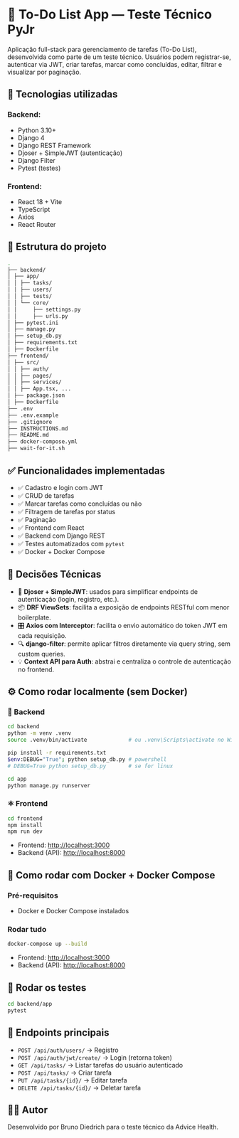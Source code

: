 # 📝 To-Do List App — Teste Técnico PyJr

Aplicação full-stack para gerenciamento de tarefas (To-Do List), desenvolvida como parte de um teste técnico. Usuários podem registrar-se, autenticar via JWT, criar tarefas, marcar como concluídas, editar, filtrar e visualizar por paginação.

## 🚀 Tecnologias utilizadas

### Backend:
- Python 3.10+
- Django 4
- Django REST Framework
- Djoser + SimpleJWT (autenticação)
- Django Filter
- Pytest (testes)

### Frontend:
- React 18 + Vite
- TypeScript
- Axios
- React Router

## 📂 Estrutura do projeto

```bash
.
├── backend/
│ ├── app/
│ │ ├── tasks/
│ │ ├── users/
│ │ ├── tests/
│ │ └── core/ 
│ │     ├── settings.py
│ │     ├── urls.py
│ ├── pytest.ini
│ ├── manage.py
│ ├── setup_db.py
│ ├── requirements.txt
│ ├── Dockerfile
├── frontend/
│ ├── src/
│ │ ├── auth/
│ │ ├── pages/
│ │ ├── services/
│ │ ├── App.tsx, ...
│ ├── package.json
│ ├── Dockerfile
├── .env
├── .env.example
├── .gitignore
├── INSTRUCTIONS.md
├── README.md
├── docker-compose.yml
├── wait-for-it.sh
```

## ✅ Funcionalidades implementadas

- ✅ Cadastro e login com JWT
- ✅ CRUD de tarefas
- ✅ Marcar tarefas como concluídas ou não
- ✅ Filtragem de tarefas por status
- ✅ Paginação
- ✅ Frontend com React
- ✅ Backend com Django REST
- ✅ Testes automatizados com `pytest`
- ✅ Docker + Docker Compose

## 🧠 Decisões Técnicas

- 🔐 **Djoser + SimpleJWT**: usados para simplificar endpoints de autenticação (login, registro, etc.).
- 📦 **DRF ViewSets**: facilita a exposição de endpoints RESTful com menor boilerplate.
- 🎛️ **Axios com Interceptor**: facilita o envio automático do token JWT em cada requisição.
- 🔍 **django-filter**: permite aplicar filtros diretamente via query string, sem custom queries.
- 💡 **Context API para Auth**: abstrai e centraliza o controle de autenticação no frontend.

## ⚙️ Como rodar localmente (sem Docker)

### 🔁 Backend

```bash
cd backend
python -m venv .venv
source .venv/bin/activate             # ou .venv\Scripts\activate no Windows

pip install -r requirements.txt
$env:DEBUG="True"; python setup_db.py # powershell
# DEBUG=True python setup_db.py       # se for linux  

cd app
python manage.py runserver
```

### ⚛️ Frontend

```bash
cd frontend
npm install
npm run dev
```

- Frontend: [http://localhost:3000](http://localhost:3000)
- Backend (API): [http://localhost:8000](http://localhost:8000)

## 🐳 Como rodar com Docker + Docker Compose

### Pré-requisitos

- Docker e Docker Compose instalados

### Rodar tudo

```bash
docker-compose up --build
```

- Frontend: [http://localhost:3000](http://localhost:3000)
- Backend (API): [http://localhost:8000](http://localhost:8000)

## 🧪 Rodar os testes

```bash
cd backend/app
pytest
```

## 📮 Endpoints principais

- `POST /api/auth/users/` → Registro
- `POST /api/auth/jwt/create/` → Login (retorna token)
- `GET /api/tasks/` → Listar tarefas do usuário autenticado
- `POST /api/tasks/` → Criar tarefa
- `PUT /api/tasks/{id}/` → Editar tarefa
- `DELETE /api/tasks/{id}/` → Deletar tarefa

## 👨‍💻 Autor

Desenvolvido por Bruno Diedrich para o teste técnico da Advice Health.